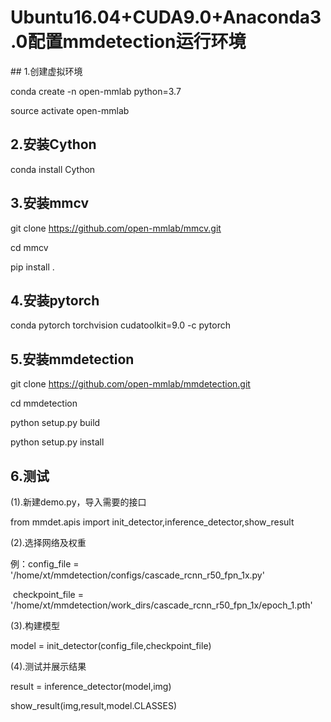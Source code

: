 <h1 size=10>Ubuntu16.04+CUDA9.0+Anaconda3.0配置mmdetection运行环境</h1>
## 1.创建虚拟环境

conda create -n open-mmlab python=3.7

source activate open-mmlab

## 2.安装Cython

conda install Cython

## 3.安装mmcv

git clone https://github.com/open-mmlab/mmcv.git

cd mmcv

pip install .

## 4.安装pytorch

conda pytorch torchvision cudatoolkit=9.0 -c pytorch

## 5.安装mmdetection

git clone https://github.com/open-mmlab/mmdetection.git

cd mmdetection

python setup.py build

python setup.py install

## 6.测试

(1).新建demo.py，导入需要的接口

from mmdet.apis import init_detector,inference_detector,show_result

(2).选择网络及权重

例：config_file = '/home/xt/mmdetection/configs/cascade_rcnn_r50_fpn_1x.py'

​       checkpoint_file = '/home/xt/mmdetection/work_dirs/cascade_rcnn_r50_fpn_1x/epoch_1.pth'

(3).构建模型

model = init_detector(config_file,checkpoint_file)

(4).测试并展示结果

result = inference_detector(model,img)

show_result(img,result,model.CLASSES)